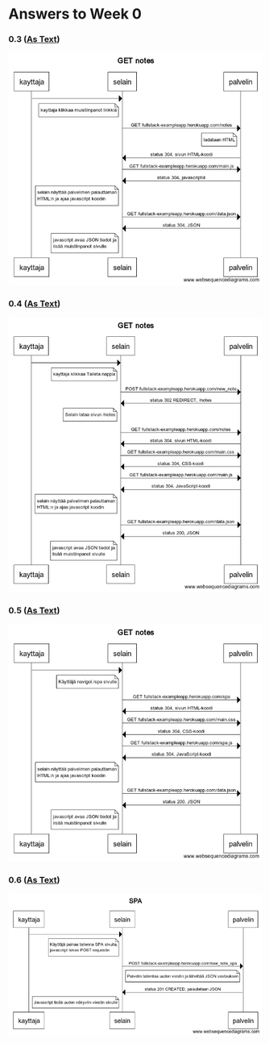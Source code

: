 # Answers to Week 0

### 0.3 ([As Text](0.3.txt))

![Kuva](0.3.png)

### 0.4 ([As Text](0.4.txt))

![Kuva](0.4.png)

### 0.5 ([As Text](0.5.txt))

![Kuva](0.5_2.png)

### 0.6 ([As Text](0.6.txt))

![Kuva](0.6.png)
